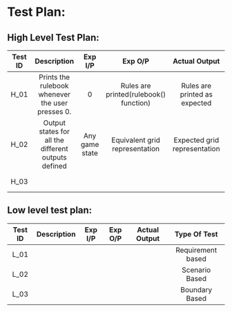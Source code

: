 # Test Plan:

## High Level Test Plan:

|Test ID|                            Description                           |  Exp I/P   |  Exp O/P  |  Actual Output |  Type Of Test   |
|:-----:|:----------------------------------------------------------------:|:----------:|:---------:|:--------------:|:---------------:|
| H_01  | Prints the rulebook whenever the user presses 0.                 |     0      |Rules are printed(rulebook() function)      |Rules are printed as expected              |Requirement based|
| H_02  | Output states for all the different outputs defined              |Any game state| Equivalent grid representation|Expected grid representation|Scenario Based|
| H_03  |                                                                  |            |           |                |Boundary Based|
        


## Low level test plan:

|Test ID|                            Description                           |  Exp I/P   |  Exp O/P  |  Actual Output |  Type Of Test   |
|:-----:|:----------------------------------------------------------------:|:----------:|:---------:|:--------------:|:---------------:|
| L_01  |                                                                  |            |           |                |Requirement based|
| L_02  |                                                                  |            |           |                |Scenario Based   |
| L_03  |                                                                  |            |           |                |Boundary Based   |

